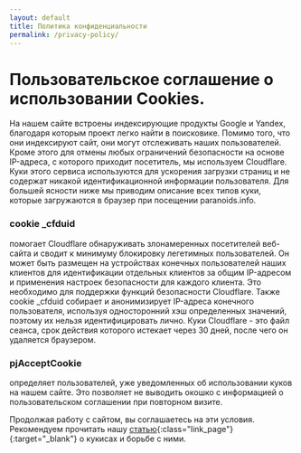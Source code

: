 ```yaml
---
layout: default
title: Политика конфиденциальности
permalink: /privacy-policy/
---
```

# Пользовательское соглашение о использовании Cookies.

На нашем сайте встроены индексирующие продукты Google и Yandex, благодаря которым проект легко найти в поисковике. Помимо того, что они индексируют сайт, они могут отслеживать наших пользователей. Кроме этого для отмены любых ограничений безопасности на основе IP-адреса, с которого приходит посетитель, мы используем Cloudflare. Куки этого сервиса используются для ускорения загрузки страниц и не содержат никакой идентификационной информации пользователя. Для большей ясности ниже мы приводим описание всех типов куки, которые загружаются в браузер при посещении paranoids.info.

### cookie _cfduid
помогает Cloudflare обнаруживать злонамеренных посетителей веб-сайта и сводит к минимуму блокировку легетимных пользователей.  Он может быть размещен на устройствах конечных пользователей наших клиентов для идентификации отдельных клиентов за общим IP-адресом и применения настроек безопасности для каждого клиента. Это необходимо для поддержки функций безопасности Cloudflare. Также cookie _cfduid собирает и анонимизирует IP-адреса конечного пользователя, используя односторонний хэш определенных значений, поэтому их нельзя идентифицировать лично. Куки Cloudflare - это файл сеанса, срок действия которого истекает через 30 дней, после чего он удаляется браузером.

### pjAcceptCookie
определяет пользователей, уже уведомленных об использовании куков на нашем сайте. Это позволяет не выводить окошко с информацией о пользовательском соглашении при повторном визите.

Продолжая работу с сайтом, вы соглашаетесь на эти условия. Рекомендуем прочитать нашу [статью<i class="fa fa-external-link"></i>]({{site.baseurl}}/about-cookies "О cookies на чистоту."){:class="link_page"}{:target="_blank"} о кукисах и борьбе с ними. 
